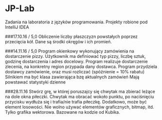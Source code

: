 # JP-Lab
Zadania na laboratoria z języków programowania. Projekty robione pod IntelliJ IDEA

###17.10.16 / 5,0
Obliczenie liczby płaszczyzn powstałych poprzez przecięcia kół. Dane są środki okręgów i ich promień.

###14.11.16 / 5,0
Program okienkowy wykonujący zamówienia na dostarczenie pizzy. Użytkownik ma definiować typ pizzy, liczbę sztuk, godzinę dostarczenia i adres docelowy. 
Program realizuje dostarczenie zlecenia, na konkretny region przypada dany dostawca.
Program przydziela dostawcy zamówienie, oraz musi rozliczać (spóźnienie = 10% rabatu) 
Silnikiem ma być klasa zawierająca bzę aktualnych zamówień
Mają powstawać statystyki dzienne

###28.11.16
Stwórz grę, w której poruszajcy się chwytak ma zbierać leżące na dole okna piłeczki. Chwytak ma obracać wokoło punktu, po naciśnięciu przycisku wydłuża się i trafia/nie trafia piłeczkę. Dodatkowo, może być element losowości. Nie wolno używać elementów graficznych, bitmap, itd. Tylko grafika wektorowa. Bazowane na kodzie od Kubika.
